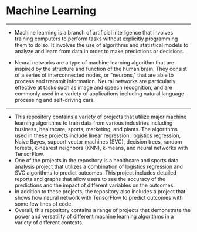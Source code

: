 # Machine Learning 
___
* Machine learning is a branch of artificial intelligence that involves training computers to perform tasks without explicitly programming them to do so. It involves the use of algorithms and statistical models to analyze and learn from data in order to make predictions or decisions.

* Neural networks are a type of machine learning algorithm that are inspired by the structure and function of the human brain. They consist of a series of interconnected nodes, or "neurons," that are able to process and transmit information. Neural networks are particularly effective at tasks such as image and speech recognition, and are commonly used in a variety of applications including natural language processing and self-driving cars.
___
* This repository contains a variety of projects that utilize major machine learning algorithms to train data from various industries including business, healthcare, sports, marketing, and plants. The algorithms used in these projects include linear regression, logistics regression, Naive Bayes, support vector machines (SVC), decision trees, random forests, k-nearest neighbors (KNN), k-means, and neural networks with TensorFlow.
* One of the projects in the repository is a healthcare and sports data analysis project that utilizes a combination of logistics regression and SVC algorithms to predict outcomes. This project includes detailed reports and graphs that allow users to see the accuracy of the predictions and the impact of different variables on the outcomes.
* In addition to these projects, the repository also includes a project that shows how neural network with TensorFlow to predict outcomes with some few lines of code.
* Overall, this repository contains a range of projects that demonstrate the power and versatility of different machine learning algorithms in a variety of different contexts.
